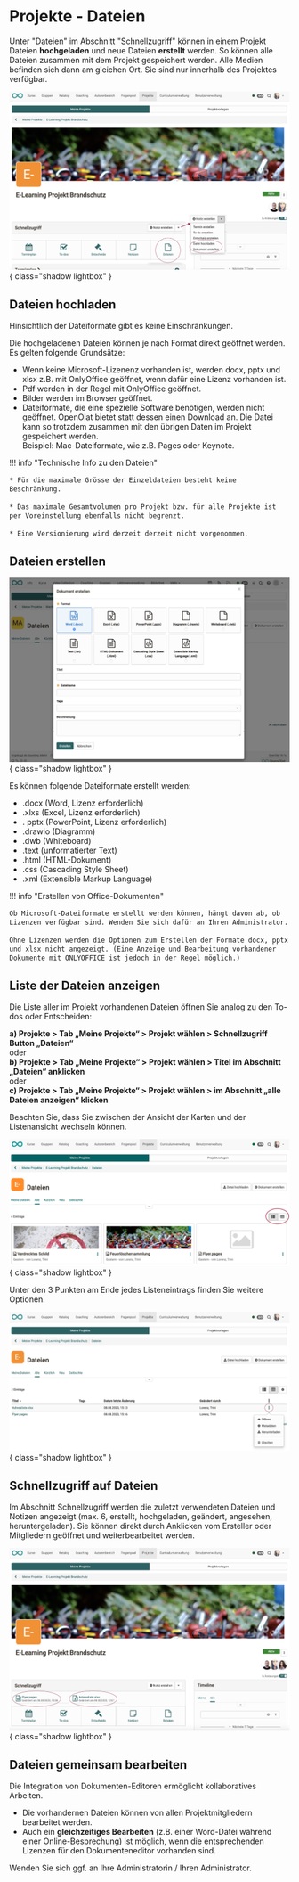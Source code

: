 # Projekte - Dateien

Unter "Dateien" im Abschnitt "Schnellzugriff" können in einem Projekt Dateien **hochgeladen** und neue Dateien **erstellt** werden.
So können alle Dateien zusammen mit dem Projekt gespeichert werden. Alle Medien befinden sich dann am gleichen Ort. 
Sie sind nur innerhalb des Projektes verfügbar.

![projekte_datei_erstellen_hochladen_v1_de.png](assets/projekte_datei_erstellen_hochladen_v1_de.png){ class="shadow lightbox" }

## Dateien hochladen

Hinsichtlich der Dateiformate gibt es keine Einschränkungen. 

Die hochgeladenen Dateien können je nach Format direkt geöffnet werden. 
Es gelten folgende Grundsätze:

- Wenn keine Microsoft-Lizenenz vorhanden ist, werden docx, pptx und xlsx z.B. mit OnlyOffice geöffnet, wenn dafür eine Lizenz vorhanden ist.
- Pdf werden in der Regel mit OnlyOffice geöffnet.
- Bilder werden im Browser geöffnet.
- Dateiformate, die eine spezielle Software benötigen, werden nicht geöffnet. OpenOlat bietet statt dessen einen Download an. Die Datei kann so trotzdem zusammen mit den übrigen Daten im Projekt gespeichert werden.<br>Beispiel: Mac-Dateiformate, wie z.B. Pages oder Keynote. 


!!! info "Technische Info zu den Dateien"

    * Für die maximale Grösse der Einzeldateien besteht keine Beschränkung.
    
    * Das maximale Gesamtvolumen pro Projekt bzw. für alle Projekte ist per Voreinstellung ebenfalls nicht begrenzt.

    * Eine Versionierung wird derzeit derzeit nicht vorgenommen.
 



## Dateien erstellen

![projekte_dateien_dokument_erstellen_v1_de.png](assets/projekte_dateien_dokument_erstellen_v1_de.png){ class="shadow lightbox" }

Es können folgende Dateiformate erstellt werden:

* .docx (Word, Lizenz erforderlich)
* .xlxs (Excel, Lizenz erforderlich)
* . pptx (PowerPoint, Lizenz erforderlich)
* .drawio (Diagramm)
* .dwb (Whiteboard)
* .text (unformatierter Text)
* .html (HTML-Dokument)
* .css (Cascading Style Sheet)
* .xml (Extensible Markup Language)


!!! info "Erstellen von Office-Dokumenten"

    Ob Microsoft-Dateiformate erstellt werden können, hängt davon ab, ob Lizenzen verfügbar sind. Wenden Sie sich dafür an Ihren Administrator. 
    
    Ohne Lizenzen werden die Optionen zum Erstellen der Formate docx, pptx und xlsx nicht angezeigt. (Eine Anzeige und Bearbeitung vorhandener Dokumente mit ONLYOFFICE ist jedoch in der Regel möglich.)


## Liste der Dateien anzeigen

Die Liste aller im Projekt vorhandenen Dateien öffnen Sie analog zu den To-dos oder Entscheiden: 

**a) Projekte > Tab „Meine Projekte“ > Projekt wählen > Schnellzugriff Button „Dateien“**<br>
oder<br>
**b) Projekte > Tab „Meine Projekte“ > Projekt wählen > Titel im Abschnitt „Dateien“ anklicken**<br>
oder<br>
**c) Projekte > Tab „Meine Projekte“ > Projekt wählen > im Abschnitt „alle Dateien anzeigen“ klicken**

Beachten Sie, dass Sie zwischen der Ansicht der Karten und der Listenansicht wechseln können.  

![projekte_dateien_kartenansicht_v1_de.png](assets/projekte_dateien_kartenansicht_v1_de.png){ class="shadow lightbox" }

Unter den 3 Punkten am Ende jedes Listeneintrags finden Sie weitere Optionen.

![projekte_dateien_liste_v1_de.png](assets/projekte_dateien_liste_v1_de.png){ class="shadow lightbox" }



## Schnellzugriff auf Dateien 

Im Abschnitt Schnellzugriff werden die zuletzt verwendeten Dateien und Notizen angezeigt (max. 6, erstellt, hochgeladen, geändert, angesehen, heruntergeladen). Sie können direkt durch Anklicken vom Ersteller oder Mitgliedern geöffnet und weiterbearbeitet werden.

![projekte_dateien_schnellzugriff_v1_de.png](assets/projekte_dateien_schnellzugriff_v1_de.png){ class="shadow lightbox" }


## Dateien gemeinsam bearbeiten 

Die Integration von Dokumenten-Editoren ermöglicht kollaboratives Arbeiten.

* Die vorhandernen Dateien können von allen Projektmitgliedern bearbeitet werden.
* Auch ein **gleichzeitiges Bearbeiten** (z.B. einer Word-Datei während einer Online-Besprechung) ist möglich, wenn die entsprechenden Lizenzen für den Dokumenteneditor vorhanden sind.

Wenden Sie sich ggf. an Ihre Administratorin / Ihren Administrator.